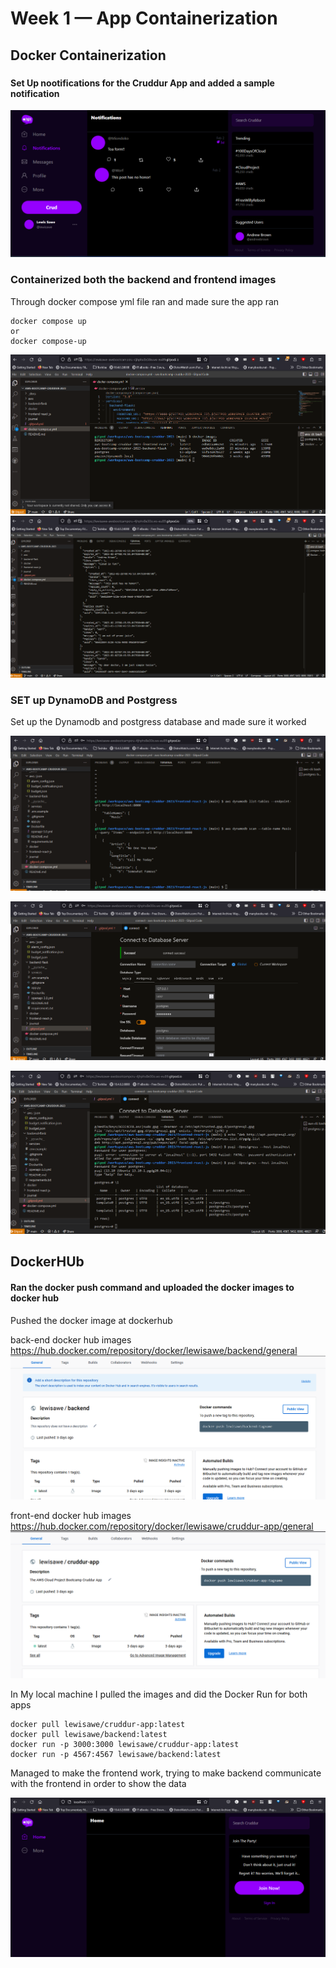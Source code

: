 # Week 1 — App Containerization

## Docker Containerization

###

#### Set Up nootifications for the Cruddur App and added a sample notification
![Notifications](assets/Notifications.png)

### Containerized both the backend and frontend images 
Through docker compose yml file ran and made sure the app ran

```
docker compose up
or
docker compose-up
```
![Photos](assets/dockerImages.png)
![Photos](assets/dockerContainerID.png)

### SET up DynamoDB and Postgress

Set up the Dynamodb and postgress database and made sure it worked

![Photos](assets/dynamoDB.png)

![Photos](assets/postgress.png)

![Photos](assets/postgresWorking.png)

## DockerHUb

#### Ran the docker push command and uploaded the docker images to docker hub

Pushed the docker image at dockerhub

back-end docker hub images 
https://hub.docker.com/repository/docker/lewisawe/backend/general
![Photos](assets/backend.png)

front-end docker hub images 
https://hub.docker.com/repository/docker/lewisawe/cruddur-app/general
![Photos](assets/dockerHubfrontend.png)

In My local machine I pulled the images and did the Docker Run for both apps

```
docker pull lewisawe/cruddur-app:latest
docker pull lewisawe/backend:latest
docker run -p 3000:3000 lewisawe/cruddur-app:latest
docker run -p 4567:4567 lewisawe/backend:latest
```
Managed to make the frontend work, trying to make backend communicate with the frontend in order to show the data

![Photos](assets/dockerrun.png)
